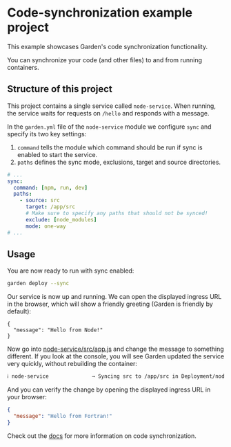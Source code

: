 # Code-synchronization example project

This example showcases Garden's code synchronization functionality.

You can synchronize your code (and other files) to and from running containers.

## Structure of this project

This project contains a single service called `node-service`. When running, the service waits for requests on `/hello` and responds with a message.

In the `garden.yml` file of the `node-service` module we configure `sync` and specify its two key settings:

1. `command` tells the module which command should be run if sync is enabled to start the service.
2. `paths` defines the sync mode, exclusions, target and source directories.

```yaml
# ...
sync:
  command: [npm, run, dev]
  paths:
    - source: src
      target: /app/src
      # Make sure to specify any paths that should not be synced!
      exclude: [node_modules]
      mode: one-way
# ...
```

## Usage

You are now ready to run with sync enabled:

```sh
garden deploy --sync
```

Our service is now up and running. We can open the displayed ingress URL in the browser, which will show a friendly greeting (Garden is friendly by default):

```plain
{
  "message": "Hello from Node!"
}
```

Now go into [node-service/src/app.js](node-service/src/app.js) and change the message to something different. If you look at the console, you will see Garden updated the service very quickly, without rebuilding the container:

```sh
ℹ node-service              → Syncing src to /app/src in Deployment/node-service
```

And you can verify the change by opening the displayed ingress URL in your browser:

```json
{
  "message": "Hello from Fortran!"
}
```

Check out the [docs](../../docs/features/code-synchronization.md) for more information on code synchronization.
